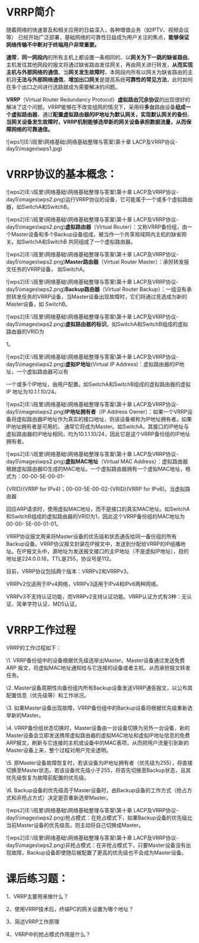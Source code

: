 # **VRRP简介**

随着网络的快速普及和相关应用的日益深入，各种增值业务（如IPTV、视频会议等） 已经开始广泛部署，基础网络的可靠性日益成为用户关注的焦点，**能够保证网络传输不中断对于终端用户非常重要。**

**通常**，**同一网段内**的所有主机上都设置一条相同的、以**网关为下一跳的缺省路由**。主机发往其他网段的报文将通过缺省路由发往网关，再由网关进行转发，**从而实现主机与外部网络的通信**。当**网关发生故障时**，本网段内所有以网关为缺省路由的主机将**无法与外部网络通信**。**增加出口网关**是提高系统**可靠性的常见方法**，此时如何在多个出口之间进行选路就成为需要解决的问题。

**VRRP**（Virtual Router Redundancy Protocol）**虚拟路由冗余协议**的出现很好的解决了这个问题。VRRP能够在不改变组网的情况下，采用将**多台**路由设备**组成一个虚拟路由器**，通过**配置虚拟路由器的IP地址为默认网关，实现默认网关的备份**。**当网关设备发生故障时，VRRP机制能够选举新的网关设备承担数据流量，从而保障网络的可靠通信。**



![wps1](E:\班里\网络基础\网络基础整理与答案\第十章 LACP及VRRP协议-day5\images\wps1.jpg)

# VRRP协议的基本概念：

![wps2](E:\班里\网络基础\网络基础整理与答案\第十章 LACP及VRRP协议-day5\images\wps2.png)运行VRRP协议的设备，它可能属于一个或多个虚拟路由器，如SwitchA和SwitchB。

![wps2](E:\班里\网络基础\网络基础整理与答案\第十章 LACP及VRRP协议-day5\images\wps2.png)**虚拟路由器**（Virtual Router）：又称VRRP备份组，由一个Master设备和多个Backup设备组成，被当作一个共享局域网内主机的缺省网关。如SwitchA和SwitchB 共同组成了一个虚拟路由器。

![wps2](E:\班里\网络基础\网络基础整理与答案\第十章 LACP及VRRP协议-day5\images\wps2.png)**Master路由器**（Virtual Router Master）：承担转发报文任务的VRRP设备， 如SwitchA。



![wps2](E:\班里\网络基础\网络基础整理与答案\第十章 LACP及VRRP协议-day5\images\wps2.png)**Backup路由器**（Virtual Router Backup）：一组没有承担转发任务的VRRP设备，当Master设备出现故障时，它们将通过竞选成为新的Master设备，如  SwitchB。

![wps2](E:\班里\网络基础\网络基础整理与答案\第十章 LACP及VRRP协议-day5\images\wps2.png)**虚拟路由器的标识**。如SwitchA和SwitchB组成的虚拟路由器的VRID为

1。

![wps2](E:\班里\网络基础\网络基础整理与答案\第十章 LACP及VRRP协议-day5\images\wps2.png)**虚拟IP地址**(Virtual IP Address)：虚拟路由器的IP地址，一个虚拟路由器可以有

一个或多个IP地址，由用户配置。如SwitchA和SwitchB组成的虚拟路由器的虚拟IP 地址为10.1.1.10/24。

![wps2](E:\班里\网络基础\网络基础整理与答案\第十章 LACP及VRRP协议-day5\images\wps2.png)**IP地址拥有者**（IP Address Owner）：如果一个VRRP设备将虚拟路由器IP地址作为真实的接口地址，则该设备被称为IP地址拥有者。如果IP地址拥有者是可用的， 通常它将成为Master。如SwitchA，其接口的IP地址与虚拟路由器的IP地址相同，均为10.1.1.10/24，因此它是这个VRRP备份组的IP地址拥有者。

![wps2](E:\班里\网络基础\网络基础整理与答案\第十章 LACP及VRRP协议-day5\images\wps2.png)**虚拟MAC地址**（Virtual MAC Address）：虚拟路由器根据虚拟路由器ID生成的MAC地址。一个虚拟路由器拥有一个虚拟MAC地址，格式为：00-00-5E-00-01-

{VRID}(VRRP for IPv4)；00-00-5E-00-02-{VRID}(VRRP for IPv6)。当虚拟路由器

回应ARP请求时，使用虚拟MAC地址，而不是接口的真实MAC地址。如SwitchA和SwitchB组成的虚拟路由器的VRID为1，因此这个VRRP备份组的MAC地址为00-00- 5E-00-01-01。

VRRP协议报文用来将Master设备的优先级和状态通告给同一备份组的所有Backup设备。VRRP协议报文封装在IP报文中，发送到分配给VRRP的IP组播地址。在IP报文头中，源地址为发送报文接口的主IP地址（不是虚拟IP地址），目的地址是224.0.0.18，TTL是255，协议号是112。

目前，VRRP协议包括两个版本：VRRPv2和VRRPv3。

VRRPv2仅适用于IPv4网络，VRRPv3适用于IPv4和IPv6两种网络。

VRRPv3不支持认证功能，而VRRPv2支持认证功能。VRRP认证方式有3种：无认证、简单字符认证、MD5认证。

 

# **VRRP工作过程**

VRRP的工作过程如下：

\1. VRRP备份组中的设备根据优先级选举出Master。Master设备通过发送免费ARP 报文，将虚拟MAC地址通知给与它连接的设备或者主机，从而承担报文转发任务。

\2. Master设备周期性向备份组内所有Backup设备发送VRRP通告报文，以公布其配置信息（优先级等）和工作状况。

\3. 如果Master设备出现故障，VRRP备份组中的Backup设备将根据优先级重新选举新的Master。



\4. VRRP备份组状态切换时，Master设备由一台设备切换为另外一台设备，新的Master设备会立即发送携带虚拟路由器的虚拟MAC地址和虚拟IP地址信息的免费ARP报文，刷新与它连接的主机或设备中的MAC表项，从而把用户流量引到新的Master设备上来，整个过程对用户完全透明。

\5. 原Master设备故障恢复时，若该设备为IP地址拥有者（优先级为255），将直接切换至Master状态。若该设备优先级小于255，将首先切换至Backup状态，且其优先级恢复为故障前配置的优先级。

\6. Backup设备的优先级高于Master设备时，由Backup设备的工作方式（抢占方式和非抢占方式）决定是否重新选举Master。

![wps2](E:\班里\网络基础\网络基础整理与答案\第十章 LACP及VRRP协议-day5\images\wps2.png)抢占模式：在抢占模式下，如果Backup设备的优先级比当前Master设备的优先级高，则主动将自己切换成Master。

![wps2](E:\班里\网络基础\网络基础整理与答案\第十章 LACP及VRRP协议-day5\images\wps2.png)非抢占模式：在非抢占模式下，只要Master设备没有出现故障，Backup设备即使随后被配置了更高的优先级也不会成为Master设备。

 

# **课后练习题：**

1、VRRP主要用来做什么？

2、使用VRRP技术后，终端PC的网关设置为哪个地址？

3、简述VRRP工作原理

4、VRRP中的抢占模式作用是什么？